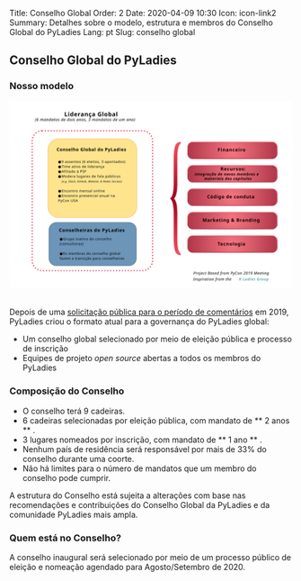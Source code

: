 Title: Conselho Global
Order: 2
Date: 2020-04-09 10:30
Icon: icon-link2
Summary: Detalhes sobre o modelo, estrutura e membros do Conselho Global do PyLadies
Lang: pt
Slug: conselho global

## Conselho Global do PyLadies

### Nosso modelo

<div class="float-center container">
  <img src="/images/council/pt_Global_Council1.svg"
     alt="Estrutura de governança do PyLadies" width="900px" />
</div>

<br>

Depois de uma [solicitação pública para o período de comentários](https://github.com/pyladies/global-organizing/issues/11) em 2019, PyLadies criou o formato atual para a governança do PyLadies global:

- Um conselho global selecionado por meio de eleição pública e processo de inscrição
- Equipes de projeto *open source* abertas a todos os membros do PyLadies

### Composição do Conselho

- O conselho terá 9 cadeiras.
- 6 cadeiras selecionadas por eleição pública, com mandato de ** 2 anos ** .
- 3 lugares nomeados por inscrição, com mandato de ** 1 ano ** .
- Nenhum país de residência será responsável por mais de 33% do conselho durante uma coorte.
- Não há limites para o número de mandatos que um membro do conselho pode cumprir.


A estrutura do Conselho está sujeita a alterações com base nas recomendações e contribuições do Conselho Global da PyLadies e da comunidade PyLadies mais ampla.

### Quem está no Conselho?

A conselho inaugural será selecionado por meio de um processo público de eleição e nomeação agendado para Agosto/Setembro de 2020.
